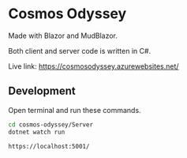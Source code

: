 # Cosmos Odyssey

Made with Blazor and MudBlazor.

Both client and server code is written in C#.

Live link: https://cosmosodyssey.azurewebsites.net/

## Development

Open terminal and run these commands.

```sh
cd cosmos-odyssey/Server
dotnet watch run
```

```sh
https://localhost:5001/
```
